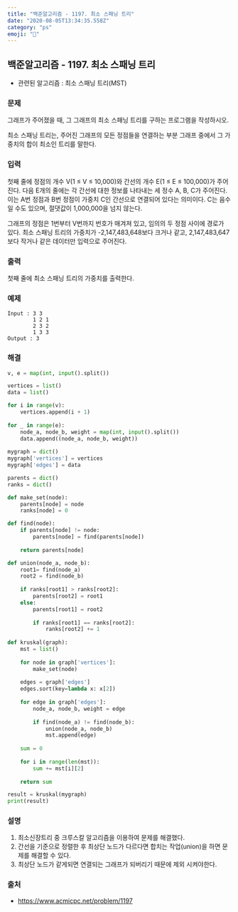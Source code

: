 ```yaml
---
title: "백준알고리즘 - 1197. 최소 스패닝 트리"
date: "2020-08-05T13:34:35.558Z"
category: "ps"
emoji: "🌲"
---
```


## 백준알고리즘 - 1197. 최소 스패닝 트리

- 관련된 알고리즘 : 최소 스패닝 트리(MST)

### 문제

그래프가 주어졌을 때, 그 그래프의 최소 스패닝 트리를 구하는 프로그램을 작성하시오.

최소 스패닝 트리는, 주어진 그래프의 모든 정점들을 연결하는 부분 그래프 중에서 그 가중치의 합이 최소인 트리를 말한다.

### 입력

첫째 줄에 정점의 개수 V(1 ≤ V ≤ 10,000)와 간선의 개수 E(1 ≤ E ≤ 100,000)가 주어진다. 다음 E개의 줄에는 각 간선에 대한 정보를 나타내는 세 정수 A, B, C가 주어진다. 이는 A번 정점과 B번 정점이 가중치 C인 간선으로 연결되어 있다는 의미이다. C는 음수일 수도 있으며, 절댓값이 1,000,000을 넘지 않는다.

그래프의 정점은 1번부터 V번까지 번호가 매겨져 있고, 임의의 두 정점 사이에 경로가 있다. 최소 스패닝 트리의 가중치가 -2,147,483,648보다 크거나 같고, 2,147,483,647보다 작거나 같은 데이터만 입력으로 주어진다.

### 출력

첫째 줄에 최소 스패닝 트리의 가중치를 출력한다.

### 예제

```
Input : 3 3
        1 2 1
        2 3 2
        1 3 3
Output : 3
```

### 해결

```python
v, e = map(int, input().split())

vertices = list()
data = list()

for i in range(v):
    vertices.append(i + 1)
    
for _ in range(e):
    node_a, node_b, weight = map(int, input().split())
    data.append((node_a, node_b, weight))
    
mygraph = dict()
mygraph['vertices'] = vertices
mygraph['edges'] = data

parents = dict()
ranks = dict()

def make_set(node):
    parents[node] = node
    ranks[node] = 0

def find(node):
    if parents[node] != node:
        parents[node] = find(parents[node])
    
    return parents[node]

def union(node_a, node_b):
    root1= find(node_a)
    root2 = find(node_b)
    
    if ranks[root1] > ranks[root2]:
        parents[root2] = root1
    else:
        parents[root1] = root2
        
        if ranks[root1] == ranks[root2]:
            ranks[root2] += 1
            
def kruskal(graph):
    mst = list()
    
    for node in graph['vertices']:
        make_set(node)
    
    edges = graph['edges']
    edges.sort(key=lambda x: x[2])
    
    for edge in graph['edges']:
        node_a, node_b, weight = edge
        
        if find(node_a) != find(node_b):
            union(node_a, node_b)
            mst.append(edge)
    
    sum = 0
    
    for i in range(len(mst)):
        sum += mst[i][2]
        
    return sum

result = kruskal(mygraph)
print(result)
```

### 설명

1. 최소신장트리 중 크루스칼 알고리즘을 이용하여 문제를 해결했다.
2. 간선을 기준으로 정렬한 후 최상단 노드가 다르다면 합치는 작업(union)을 하면 문제를 해결할 수 있다.
3. 최상단 노드가 같게되면 연결되는 그래프가 되버리기 때문에 제외 시켜야한다.

### 출처

- https://www.acmicpc.net/problem/1197
